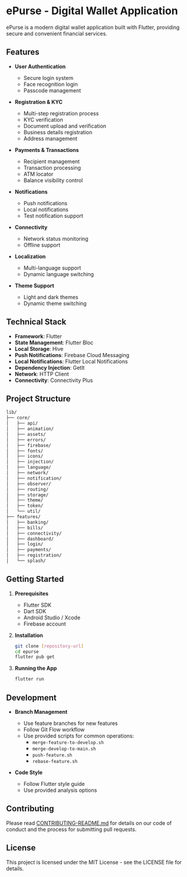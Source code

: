 # ePurse - Digital Wallet Application

ePurse is a modern digital wallet application built with Flutter, providing secure and convenient financial services.

## Features

- **User Authentication**
  - Secure login system
  - Face recognition login
  - Passcode management

- **Registration & KYC**
  - Multi-step registration process
  - KYC verification
  - Document upload and verification
  - Business details registration
  - Address management

- **Payments & Transactions**
  - Recipient management
  - Transaction processing
  - ATM locator
  - Balance visibility control

- **Notifications**
  - Push notifications
  - Local notifications
  - Test notification support

- **Connectivity**
  - Network status monitoring
  - Offline support

- **Localization**
  - Multi-language support
  - Dynamic language switching

- **Theme Support**
  - Light and dark themes
  - Dynamic theme switching

## Technical Stack

- **Framework**: Flutter
- **State Management**: Flutter Bloc
- **Local Storage**: Hive
- **Push Notifications**: Firebase Cloud Messaging
- **Local Notifications**: Flutter Local Notifications
- **Dependency Injection**: GetIt
- **Network**: HTTP Client
- **Connectivity**: Connectivity Plus

## Project Structure

```bash
lib/
├── core/
│   ├── api/
│   ├── animation/
│   ├── assets/
│   ├── errors/
│   ├── firebase/
│   ├── fonts/
│   ├── icons/
│   ├── injection/
│   ├── language/
│   ├── network/
│   ├── notification/
│   ├── observer/
│   ├── routing/
│   ├── storage/
│   ├── theme/
│   ├── token/
│   └── util/
├── features/
│   ├── banking/
│   ├── bills/
│   ├── connectivity/
│   ├── dashboard/
│   ├── login/
│   ├── payments/
│   ├── registration/
│   └── splash/
```

## Getting Started

1. **Prerequisites**
   - Flutter SDK
   - Dart SDK
   - Android Studio / Xcode
   - Firebase account

2. **Installation**

   ```bash
   git clone [repository-url]
   cd epurse
   flutter pub get
   ```

3. **Running the App**

   ```bash
   flutter run
   ```

## Development

- **Branch Management**
  - Use feature branches for new features
  - Follow Git Flow workflow
  - Use provided scripts for common operations:
    - `merge-feature-to-develop.sh`
    - `merge-develop-to-main.sh`
    - `push-feature.sh`
    - `rebase-feature.sh`

- **Code Style**
  - Follow Flutter style guide
  - Use provided analysis options

## Contributing

Please read [CONTRIBUTING-README.md](CONTRIBUTING-README.md) for details on our code of conduct and the process for submitting pull requests.

## License

This project is licensed under the MIT License - see the LICENSE file for details.
